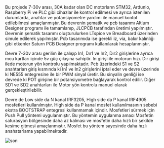 Bu projede 7-30v arası, 30A kadar olan DC motorların STM32, Ardunio, Raspberry Pi ve PLC gibi cihazlar ile kontrol edilmesi ve ayrıca istenilen durumlarda, anahtar ve potansiyometre yardımı ile manuel kontol edilebilmesi amaçlanmıştır.
Bu devrenin şematik ve pcb tasarımı Altium Designer programı ile tamamlanıp, JLCPCB tarafından üretimi yapılmıştır. Devrenin şematik tasarımı oluşturulurken LTspice ve Breadboard üzerinden simule edilerek yapılmıştır. Pcb tasarımıda ise gerekli iz, via, bakır kalınlığı gibi etkenler Saturn PCB Designer programı kullanılarak hesaplanmıştır. 

Devre 7-30v arası gerilim ile çalışıp In1, Dır1 ve In2, Dır2 girişlerine ayrıca mcu kartları içinde 5v güç çıkışına sahiptir. In girişi ile motorun hızı. Dır girişi ilede motorun yön kontrolu yapılmaktadır. Pcb üzerindeki S1 ve S2 anahtarları giriş kısmında ki In1 ve In2 girişlerini iptal eder ve devre üzerinde ki NE555 entegresine ile bir PWM sinyal üretir. Bu sinyalin genliği ise devrede ki POT girişine bir potansiyometre bağlayarak kontrol edilir. Diğer SD1 ve SD2 anahtarları ile Motor yön kontrolu manuel olarak gerçekleştirilebilir.

Devre de Low side da N kanal IRF3205, High side da P kanal IRF4905 mosfetleri kullanılmıştır. High side da P kanal mosfet kullanılmasının sebebi ekstra BOOTSTRAP entegresi kullanmamak içindir. Mosfetleri sürmek için Push Pull yöntemi uygulanmıştır. Bu yöntemin uygulanma amacı Mosfetin saturasyon bölgesinde daha az kalması ve mosfetin daha hızlı bir şekilde kesime gitmesi amaçlanmıştır. Mosfet bu yöntem sayesinde daha hızlı anahatarlama yapabilmektedir.

![son](https://github.com/sezear07/DC-MOTOR-TEST-KARTI/assets/167361624/53d3013e-71e4-43a0-ad34-eb613e94b201)
